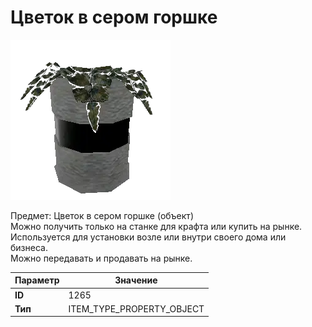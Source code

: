 # Цветок в сером горшке

![Item Image](../img/1265.webp?raw=true)

Предмет: Цветок в сером горшке (объект)<br>Можно получить только на станке для крафта или купить на рынке.<br>Используется для установки возле или внутри своего дома или бизнеса.<br>Можно передавать и продавать на рынке.


| Параметр | Значение |
|----------|----------|
| **ID** | 1265 |
| **Тип** | ITEM_TYPE_PROPERTY_OBJECT |

